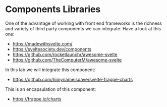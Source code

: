 # Components Libraries

One of the advantage of working with front end frameworks is the richness and variety of third party components we can integrate: Have a look at this one:

- <https://madewithsvelte.com/>
- <https://sveltesociety.dev/components>
- <https://github.com/rocketlaunchr/awesome-svelte>
- <https://github.com/TheComputerM/awesome-svelte>

In this lab we will integrate this component:

- <https://github.com/himynameisdave/svelte-frappe-charts>

This is an encapsulation of this component:

- <https://frappe.io/charts>

